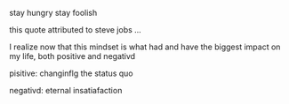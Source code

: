 stay hungry stay foolish

this quote attributed to steve jobs
...

I realize now that this mindset is what had and have the biggest impact on my life, both positive and negativd

pisitive: changinflg the status quo

negativd: eternal insatiafaction
